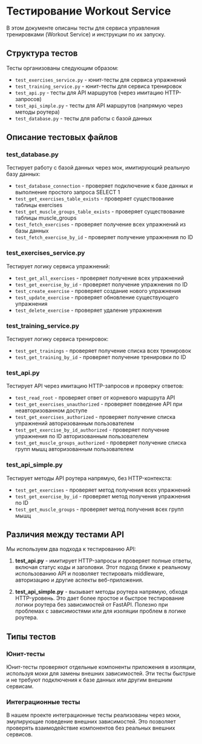# Тестирование Workout Service

В этом документе описаны тесты для сервиса управления тренировками (Workout Service) и инструкции по их запуску.

## Структура тестов

Тесты организованы следующим образом:

- `test_exercises_service.py` - юнит-тесты для сервиса упражнений
- `test_training_service.py` - юнит-тесты для сервиса тренировок
- `test_api.py` - тесты для API маршрутов (через имитацию HTTP-запросов)
- `test_api_simple.py` - тесты для API маршрутов (напрямую через методы роутера)
- `test_database.py` - тесты для работы с базой данных

## Описание тестовых файлов

### test_database.py
Тестирует работу с базой данных через мок, имитирующий реальную базу данных:

- `test_database_connection` - проверяет подключение к базе данных и выполнение простого запроса SELECT 1
- `test_get_exercises_table_exists` - проверяет существование таблицы exercises
- `test_get_muscle_groups_table_exists` - проверяет существование таблицы muscle_groups
- `test_fetch_exercises` - проверяет получение всех упражнений из базы данных
- `test_fetch_exercise_by_id` - проверяет получение упражнения по ID

### test_exercises_service.py
Тестирует логику сервиса упражнений:

- `test_get_all_exercises` - проверяет получение всех упражнений
- `test_get_exercise_by_id` - проверяет получение упражнения по ID
- `test_create_exercise` - проверяет создание нового упражнения
- `test_update_exercise` - проверяет обновление существующего упражнения
- `test_delete_exercise` - проверяет удаление упражнения

### test_training_service.py
Тестирует логику сервиса тренировок:

- `test_get_trainings` - проверяет получение списка всех тренировок
- `test_get_training_by_id` - проверяет получение тренировки по ID

### test_api.py
Тестирует API через имитацию HTTP-запросов и проверку ответов:

- `test_read_root` - проверяет ответ от корневого маршрута API
- `test_get_exercises_unauthorized` - проверяет поведение API при неавторизованном доступе
- `test_get_exercises_authorized` - проверяет получение списка упражнений авторизованным пользователем
- `test_get_exercise_by_id_authorized` - проверяет получение упражнения по ID авторизованным пользователем
- `test_get_muscle_groups_authorized` - проверяет получение списка групп мышц авторизованным пользователем

### test_api_simple.py
Тестирует методы API роутера напрямую, без HTTP-контекста:

- `test_get_exercises` - проверяет метод получения всех упражнений
- `test_get_exercise_by_id` - проверяет метод получения упражнения по ID
- `test_get_muscle_groups` - проверяет метод получения всех групп мышц

## Различия между тестами API

Мы используем два подхода к тестированию API:

1. **test_api.py** - имитирует HTTP-запросы и проверяет полные ответы, включая статус коды и заголовки. Этот подход ближе к реальному использованию API и позволяет тестировать middleware, авторизацию и другие аспекты веб-приложения.

2. **test_api_simple.py** - вызывает методы роутера напрямую, обходя HTTP-уровень. Это дает более простое и быстрое тестирование логики роутера без зависимостей от FastAPI. Полезно при проблемах с зависимостями или для изоляции проблем в логике роутера.

## Типы тестов

### Юнит-тесты

Юнит-тесты проверяют отдельные компоненты приложения в изоляции, используя моки для замены внешних зависимостей. Эти тесты быстрые и не требуют подключения к базе данных или другим внешним сервисам.

### Интеграционные тесты

В нашем проекте интеграционные тесты реализованы через моки, эмулирующие поведение внешних зависимостей. Это позволяет проверять взаимодействие компонентов без реальных внешних сервисов.

